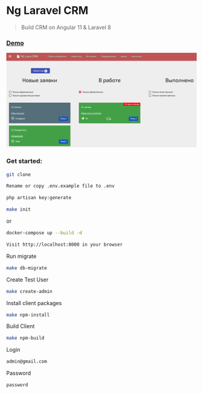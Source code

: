 # Ng Laravel CRM

> Build CRM on Angular 11 & Laravel 8
 
 ### [Demo]()
![IMAGE ALT TEXT HERE](./screen.png)

### Get started:
```sh
git clone
```

```sh
Rename or copy .env.example file to .env
```
```sh
php artisan key:generate
```
```sh
make init
```

or

```sh
docker-compose up --build -d
```
```sh
Visit http://localhost:8000 in your browser
```

Run migrate
```sh
make db-migrate
```

Create Test User
```sh
make create-admin
```

Install client packages
```sh
make npm-install
```

Build Client
```sh
make npm-build
```

Login
```sh
admin@gmail.com
```
Password
```sh
password
```